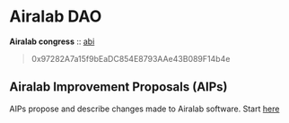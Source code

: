 # Airalab DAO

**Airalab congress** :: [abi](https://github.com/airalab/robonomics_contracts/blob/deprecated/abi/Congress.json)

> 0x97282A7a15f9bEaDC854E8793AAe43B089F14b4e

## Airalab Improvement Proposals (AIPs)

AIPs propose and describe changes made to Airalab software. Start [here](https://github.com/airalab/DAO-Airalab/tree/master/AIPs)
